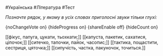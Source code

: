 #Українська #Література #Тест

*Позначте рядок, у якому в усіх словах приголосні звуки тільки глухі:*

{noChangeVote on}
{hideProgress on}
{shareEnable off}
{hideCount on}

[[фікус, папуга, цукати, тьохкати;]]
[[капуста, пакетик, сахатися, ціпочок;]]
[[ситечко, тапочки, пайок, часопис;]]
[[тактика, пощастити, сестриця, цяточка;]]
[[сипучість, частка, пакуночок, точиться.]]
